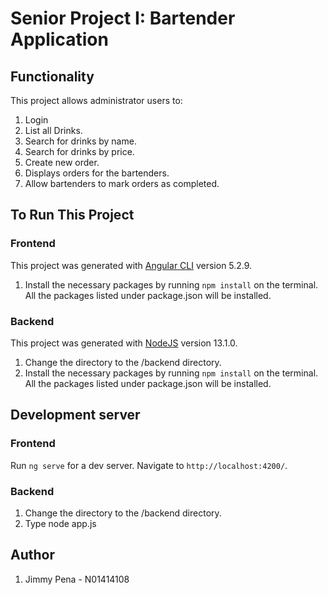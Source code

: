 # Senior Project I: Bartender Application

## Functionality
This project allows administrator users to:
1) Login
2) List all Drinks.
3) Search for drinks by name.
4) Search for drinks by price.
5) Create new order. 
6) Displays orders for the bartenders.
7) Allow bartenders to mark orders as completed. 


## To Run This Project
### Frontend
This project was generated with [Angular CLI](https://github.com/angular/angular-cli) version 5.2.9.
1) Install the necessary packages by running `npm install` on the terminal. All the packages listed under package.json will be installed. 

### Backend
This project was generated with [NodeJS](https://nodejs.org) version 13.1.0.
1) Change the directory to the /backend directory. 
2) Install the necessary packages by running `npm install` on the terminal. All the packages listed under package.json will be installed. 

## Development server

### Frontend
Run `ng serve` for a dev server. Navigate to `http://localhost:4200/`. 

### Backend
1) Change the directory to the /backend directory. 
2) Type node app.js

## Author
1) Jimmy Pena - N01414108
